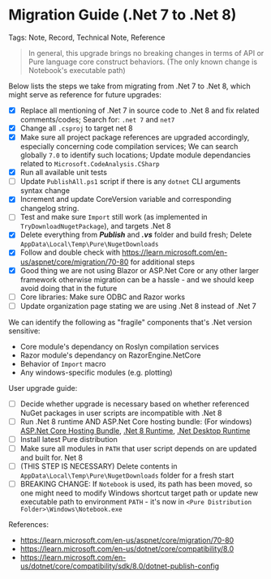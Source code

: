 # Migration Guide (.Net 7 to .Net 8)

Tags: Note, Record, Technical Note, Reference

> In general, this upgrade brings no breaking changes in terms of API or Pure language core construct behaviors. (The only known change is Notebook's executable path)

Below lists the steps we take from migrating from .Net 7 to .Net 8, which might serve as reference for future upgrades:

- [x] Replace all mentioning of .Net 7 in source code to .Net 8 and fix related comments/codes; Search for: `.net 7` and `net7`
- [x] Change all `.csproj` to target net 8
- [x] Make sure all project package references are upgraded accordingly, especially concerning code compilation services; We can search globally `7.0` to identify such locations; Update module dependancies related to `Microsoft.CodeAnalysis.CSharp`
- [x] Run all available unit tests
- [ ] Update `PublishAll.ps1` script if there is any `dotnet` CLI arguments syntax change
- [x] Increment and update CoreVersion variable and corresponding changelog string.
- [ ] Test and make sure `Import` still work (as implemented in `TryDownloadNugetPackage`), and targets .Net 8
- [x] Delete everything from ***Publish*** and ***.vs*** folder and build fresh; Delete `AppData\Local\Temp\Pure\NugetDownloads`
- [x] Follow and double check with https://learn.microsoft.com/en-us/aspnet/core/migration/70-80 for additional steps
- [x] Good thing we are not using Blazor or ASP.Net Core or any other larger framework otherwise migration can be a hassle - and we should keep avoid doing that in the future
- [ ] Core libraries: Make sure ODBC and Razor works
- [ ] Update organization page stating we are using .Net 8 instead of .Net 7

We can identify the following as "fragile" components that's .Net version sensitive:

* Core module's dependancy on Roslyn compilation services
* Razor module's dependancy on RazorEngine.NetCore
* Behavior of `Import` macro
* Any windows-specific modules (e.g. plotting)

User upgrade guide:

- [ ] Decide whether upgrade is necessary based on whether referenced NuGet packages in user scripts are incompatible with .Net 8
- [ ] Run .Net 8 runtime AND ASP.Net Core hosting bundle: (For windows) [ASP.Net Core Hosting Bundle](https://dotnet.microsoft.com/en-us/download/dotnet/thank-you/runtime-aspnetcore-8.0.0-windows-hosting-bundle-installer), [.Net 8 Runtime](https://dotnet.microsoft.com/en-us/download/dotnet/thank-you/runtime-8.0.0-windows-x64-installer), [.Net Desktop Runtime](https://dotnet.microsoft.com/en-us/download/dotnet/thank-you/runtime-desktop-8.0.0-windows-x64-installer)
- [ ] Install latest Pure distribution
- [ ] Make sure all modules in `PATH` that user script depends on are updated and built for. Net 8
- [ ] (THIS STEP IS NECESSARY) Delete contents in `AppData\Local\Temp\Pure\NugetDownloads` folder for a fresh start
- [ ] BREAKING CHANGE: If `Notebook` is used, its path has been moved, so one might need to modify Windows shortcut target path or update new executable path to environment `PATH` - it's now in `<Pure Distribution Folder>\Windows\Notebook.exe`

References:

* https://learn.microsoft.com/en-us/aspnet/core/migration/70-80
* https://learn.microsoft.com/en-us/dotnet/core/compatibility/8.0
* https://learn.microsoft.com/en-us/dotnet/core/compatibility/sdk/8.0/dotnet-publish-config